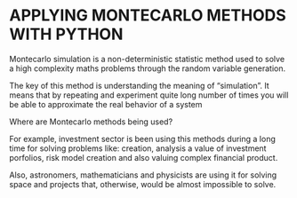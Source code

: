 # APPLYING MONTECARLO METHODS WITH PYTHON

Montecarlo simulation is a non-deterministic statistic method used to solve a high complexity maths problems through the random variable generation.

The key of this method is understanding the meaning of “simulation”. It means that by repeating and experiment quite long number of times you will be able to approximate the real behavior of a system

Where are Montecarlo methods being used?

For example, investment sector is been using this methods during a long time for solving problems like: creation, analysis a value of investment porfolios, risk model creation and also valuing complex financial product.

Also, astronomers, mathematicians and physicists are using it for solving space and projects that, otherwise, would be almost impossible to solve.

